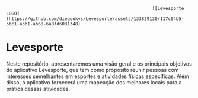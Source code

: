 
                                                           ![Levesporte LOGO](https://github.com/diegookys/Levesporte/assets/133829130/117c04b5-5bc1-43b1-ab68-6a8fd6031348)
# Levesporte

Neste repositório, apresentaremos uma visão geral e os principais objetivos do aplicativo
Levesporte, que tem como propósito reunir pessoas com interesses semelhantes em esportes e
atividades físicas específicas. Além disso, o aplicativo fornecerá uma mapeação dos melhores
locais para a prática dessas atividades.
